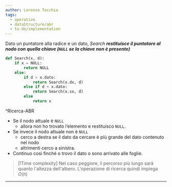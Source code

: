 ```yaml
---
author: Lorenzo Tecchia
tags:
  - operation
  - dataStructure/abr
  - to-do/implementation
---
```

Dato un puntatore alla radice e un dato, $Search$ ***restituisce il puntatore al nodo con quella chiave (`NULL` se la chiave non è presente)***

```python
def Search(x, d):
	if x = NULL:
		return NULL
	else:
		if d > x.dato:
			return Search(x.dx, d)
		else if d < x.dato:
			return Search(x.sx, d)
		else
			return x
```
^Ricerca-ABR

- Se il nodo attuale è `NULL`
	- allora non ho trovato l’elemento e restituisco `NULL`.  
- Se invece il nodo attuale non è `NULL`
	- cerco a destra se il dato da cercare è più grande del dato contenuto nel nodo
	- altrimenti cerco a sinistra.  
- Continuo così finché o trovo il dato o sono arrivato alle foglie.

>[!Time complexity]
>Nel caso peggiore, il percorso più lungo sarà quanto l'altezza dell'albero.
>L'operazione di ricerca quindi impiega $O(h)$

---

